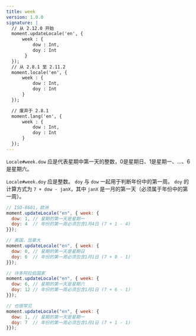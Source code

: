 ```yaml
---
title: week
version: 1.0.0
signature: |
  // 从 2.12.0 开始
  moment.updateLocale('en', {
      week : {
          dow : Int,
          doy : Int
       }
  });
  // 从 2.8.1 至 2.11.2
  moment.locale('en', {
      week : {
          dow : Int,
          doy : Int
      }
  });

  // 废弃于 2.8.1
  moment.lang('en', {
      week : {
          dow : Int,
          doy : Int
      }
  });
---
```


`Locale#week.dow` 应是代表星期中第一天的整数，0是星期日、1是星期一、...、6是星期六。

`Locale#week.doy` 应是整数。 
`doy` 与 `dow` 一起用于判断年份中的第一周。 
`doy` 的计算方式为 `7 + dow - janX`，其中 `janX` 是一月的第一天（必须属于年份中的第一周）。

```javascript
// ISO-8601，欧洲
moment.updateLocale("en", { week: {
  dow: 1, // 星期的第一天是星期一
  doy: 4  // 年份的第一周必须包含1月4日 (7 + 1 - 4)
}});

// 美国，加拿大
moment.updateLocale("en", { week: {
  dow: 0, // 星期的第一天是星期日
  doy: 6  // 年份的第一周必须包含1月1日 (7 + 0 - 1)
}});

// 许多阿拉伯国家
moment.updateLocale("en", { week: {
  dow: 6, // 星期的第一天是星期六
  doy: 12 // 年份的第一周必须包含1月1日 (7 + 6 - 1)
}});

// 也很常见
moment.updateLocale("en", { week: {
  dow: 1, // 星期的第一天是星期一
  doy: 7  // 年份的第一周必须包含1月1日 (7 + 1 - 1)
}});
```
